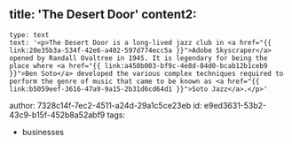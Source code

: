 title: 'The Desert Door'
content2:
  -
    type: text
    text: '<p>The Desert Door is a long-lived jazz club in <a href="{{ link:20e35b3a-534f-42e6-a402-597d774ecc5a }}">Adobe Skyscraper</a> opened by Randall Ovaltree in 1945. It is legendary for being the place where <a href="{{ link:a450b003-bf9c-4e8d-84d0-bcab12b1ceb9 }}">Ben Soto</a> developed the various complex techniques required to perform the genre of music that came to be known as <a href="{{ link:b5059eef-3616-47a9-9a15-2b31d6cd64d1 }}">Soto Jazz</a>.</p>'
author: 7328c14f-7ec2-4511-a24d-29a1c5ce23eb
id: e9ed3631-53b2-43c9-b15f-452b8a52abf9
tags:
  - businesses
